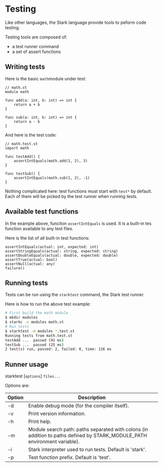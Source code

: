 # Testing

Like other languages, the Stark language provide tools to peform code testing.

Testing tools are composed of:
- a test runner command
- a set of assert functions

## Writing tests

Here is the basic ``math``module under test:

```stark
// math.st
module math

func add(a: int, b: int) => int {
    return a + b
}

func sub(a: int, b: int) => int {
    return a - b
}
```

And here is the test code:

```stark
// math.test.st
import math

func testAdd() {
    assertIntEquals(math.add(1, 2), 3)
}

func testSub() {
    assertIntEquals(math.sub(1, 2), -1)
}
```

Nothing complicated here: test functions must start with ``test*`` by default. Each of them will be picked by the test runner when running tests.

## Available test functions

In the example above, funciton ``assertIntEquals`` is used. It is a built-in tes function available to any test files.

Here is the list of all built-in test functions:

```stark
assertIntEquals(actual: int, expected: int)
assertStringEquals(actual: string, expected: string)
assertDoubleEquals(actual: double, expected: double)
assertTrue(actual: bool)
assertNull(actual: any)
failure()
```

## Running tests

Tests can be run using the ``starktest`` command, the Stark test runner.

Here is how to run the above test example:

```bash
# First build the math module
$ mkdir modules
$ starkc -o modules math.st
# Run tests
$ starktest -m modules *.test.st
Running tests from math.test.st
testAdd ...  passed (91 ms)
testSub ...  passed (25 ms)
2 test(s) run, passed: 2, failed: 0, time: 116 ms
```

## Runner usage

starktest [``options``] ``files...``

Options are:

| Option        | Description                                                                                                                                     |
| ------------- |------------------------------------------------------------------------------------------------------------------------------------------------ |
| -d            | Enable debug mode (for the compiler itself).                                                                                                    |
| -v            | Print version information.                                                                                                                      |
| -h            | Print help.                                                                                                                                     |
| -m            | Module search path: paths separated with colons (in addition to paths defined by STARK_MODULE_PATH environment variable).                       |
| -i            | Stark interpreter used to run tests. Default is 'stark'.                                                                                        |
| -p            | Test function prefix. Default is 'test'.                                                                                                        |
 